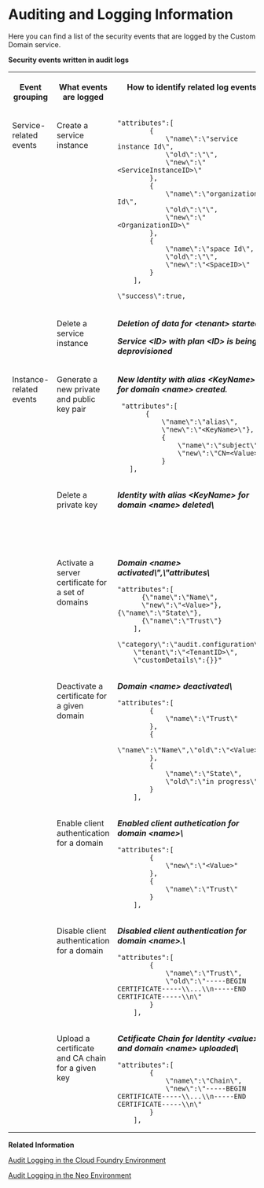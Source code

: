 <!-- loio6d121719db98496c9e34b116e2118ab6 -->

# Auditing and Logging Information

Here you can find a list of the security events that are logged by the Custom Domain service.

**Security events written in audit logs**


<table>
<tr>
<th valign="top">

Event grouping



</th>
<th valign="top">

What events are logged



</th>
<th valign="top">

How to identify related log events



</th>
<th valign="top">

Additional information



</th>
</tr>
<tr>
<td valign="top" rowspan="2">

Service-related events



</td>
<td valign="top">

Create a service instance



</td>
<td valign="top">

```
"attributes":[
        {
            \"name\":\"service instance Id\",
            \"old\":\"\",
            \"new\":\"<ServiceInstanceID>\"
        },
        {
            \"name\":\"organization Id\",
            \"old\":\"\",
            \"new\":\"<OrganizationID>\"
        },
        {
            \"name\":\"space Id\",
            \"old\":\"\",
            \"new\":\"<SpaceID>\"
        }
    ],
```

`\"success\":true,`



</td>
<td valign="top">



</td>
</tr>
<tr>
<td valign="top">

Delete a service instance



</td>
<td valign="top">

***Deletion of data for *<tenant\>* started:***

***Service *<ID\>* with plan *<ID\>* is being deprovisioned***



</td>
<td valign="top">

 



</td>
</tr>
<tr>
<td valign="top" rowspan="7">

Instance-related events



</td>
<td valign="top">

Generate a new private and public key pair



</td>
<td valign="top">

***New Identity with alias *<KeyName\>* for domain *<name\>* created.***

```
 "attributes":[
       {
           \"name\":\"alias\",
           \"new\":\"<KeyName>\"},
           {
               \"name\":\"subject\",
               \"new\":\"CN=<Value>\"
           }
   ],
```



</td>
<td valign="top">

 



</td>
</tr>
<tr>
<td valign="top">

Delete a private key



</td>
<td valign="top">

***Identity with alias *<KeyName\>* for domain *<name\>* deleted\\***



</td>
<td valign="top">

Deleting the private key also deletes the public key.



</td>
</tr>
<tr>
<td valign="top">

Activate a server certificate for a set of domains



</td>
<td valign="top">

***Domain *<name\>* activated\\",\\"attributes\\***

```
"attributes":[
      {\"name\":\"Name\",
      \"new\":\"<Value>"},{\"name\":\"State\"},
      {\"name\":\"Trust\"}
    ],
    \"category\":\"audit.configuration\",
    \"tenant\":\"<TenantID>\",
    \"customDetails\":{}}"
```



</td>
<td valign="top">

 



</td>
</tr>
<tr>
<td valign="top">

Deactivate a certificate for a given domain



</td>
<td valign="top">

***Domain *<name\>* deactivated\\***

```
"attributes":[
        {
            \"name\":\"Trust\"
        },
        {
            \"name\":\"Name\",\"old\":\"<Value>"
        },
        {
            \"name\":\"State\",
            \"old\":\"in progress\"
        }
    ],
```



</td>
<td valign="top">

 



</td>
</tr>
<tr>
<td valign="top">

Enable client authentication for a domain



</td>
<td valign="top">

***Enabled client authetication for domain *<name\>*\\***

```
"attributes":[
        {
            \"new\":\"<Value>"
        },
        {
            \"name\":\"Trust\"
        }
    ],
```



</td>
<td valign="top">

 



</td>
</tr>
<tr>
<td valign="top">

Disable client authentication for a domain



</td>
<td valign="top">

***Disabled client authentication for domain *<name\>*.\\***

```
"attributes":[
        {
            \"name\":\"Trust\",
            \"old\":\"-----BEGIN CERTIFICATE-----\\...\\n-----END CERTIFICATE-----\\n\"
        }
    ],
```



</td>
<td valign="top">

 



</td>
</tr>
<tr>
<td valign="top">

Upload a certificate and CA chain for a given key



</td>
<td valign="top">

***Cetificate Chain for Identity *<value\>* and domain *<name\>* uploaded\\***

```
"attributes":[
        {
            \"name\":\"Chain\",
            \"new\":\"-----BEGIN CERTIFICATE-----\\...\\n-----END CERTIFICATE-----\\n\"
        }
    ],
```



</td>
<td valign="top">

 



</td>
</tr>
</table>

**Related Information**  


[Audit Logging in the Cloud Foundry Environment](https://help.sap.com/viewer/65de2977205c403bbc107264b8eccf4b/Cloud/en-US/f92c86ab11f6474ea5579d839051c334.html)

[Audit Logging in the Neo Environment](https://help.sap.com/viewer/ea72206b834e4ace9cd834feed6c0e09/Cloud/en-US/02c39712c1064c96b37c1ea5bc9420dc.html)

